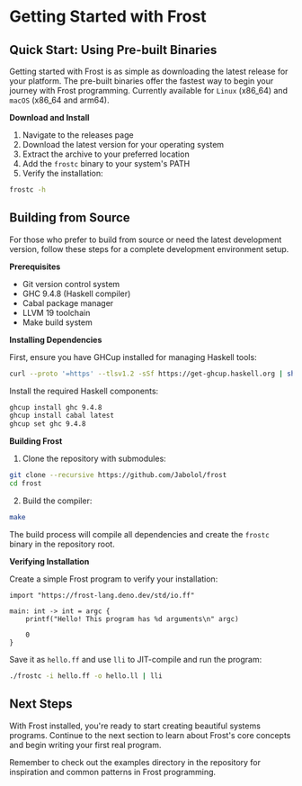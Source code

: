 # Getting Started with Frost

## Quick Start: Using Pre-built Binaries

Getting started with Frost is as simple as downloading the latest release for
your platform. The pre-built binaries offer the fastest way to begin your
journey with Frost programming. Currently available for `Linux` (x86_64) and
`macOS` (x86_64 and arm64).

**Download and Install**

1. Navigate to the releases page
2. Download the latest version for your operating system
3. Extract the archive to your preferred location
4. Add the `frostc` binary to your system's PATH
5. Verify the installation:

```bash
frostc -h
```

## Building from Source

For those who prefer to build from source or need the latest development
version, follow these steps for a complete development environment setup.

**Prerequisites**

- Git version control system
- GHC 9.4.8 (Haskell compiler)
- Cabal package manager
- LLVM 19 toolchain
- Make build system

**Installing Dependencies**

First, ensure you have GHCup installed for managing Haskell tools:

```bash
curl --proto '=https' --tlsv1.2 -sSf https://get-ghcup.haskell.org | sh
```

Install the required Haskell components:

```bash
ghcup install ghc 9.4.8
ghcup install cabal latest
ghcup set ghc 9.4.8
```

**Building Frost**

1. Clone the repository with submodules:

```bash
git clone --recursive https://github.com/Jabolol/frost
cd frost
```

2. Build the compiler:

```bash
make
```

The build process will compile all dependencies and create the `frostc` binary
in the repository root.

**Verifying Installation**

Create a simple Frost program to verify your installation:

```frost
import "https://frost-lang.deno.dev/std/io.ff"

main: int -> int = argc {
    printf("Hello! This program has %d arguments\n" argc)

    0
}
```

Save it as `hello.ff` and use `lli` to JIT-compile and run the program:

```bash
./frostc -i hello.ff -o hello.ll | lli
```

## Next Steps

With Frost installed, you're ready to start creating beautiful systems programs.
Continue to the next section to learn about Frost's core concepts and begin
writing your first real program.

Remember to check out the examples directory in the repository for inspiration
and common patterns in Frost programming.
